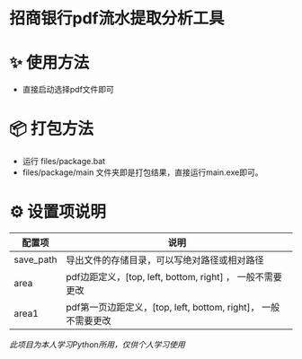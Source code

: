 # 招商银行pdf流水提取分析工具

# ✨ 使用方法

- 直接启动选择pdf文件即可

# 📦 打包方法

- 运行 files/package.bat 
- files/package/main 文件夹即是打包结果，直接运行main.exe即可。

# ⚙️ 设置项说明

| 配置项       | 说明                                    |
|-----------|---------------------------------------|
| save_path | 导出文件的存储目录，可以写绝对路径或相对路径                |
| area      | pdf边距定义，[top, left, bottom, right] ， 一般不需要更改   |
| area1     | pdf第一页边距定义，[top, left, bottom, right]， 一般不需要更改 |

_此项目为本人学习Python所用，仅供个人学习使用_